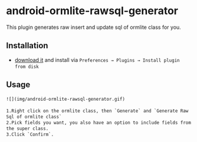 # android-ormlite-rawsql-generator

This plugin generates raw insert and update sql of ormlite class for you.

## Installation

- [download it](https://github.com/andyken/android-ormlite-rawsql-generator/blob/master/RawSqlGenerator.jar) and install via `Preferences → Plugins → Install plugin from disk`

## Usage

    ![](img/android-ormlite-rawsql-generator.gif)

    1.Right click on the ormlite class, then `Generate` and `Generate Raw Sql of ormlite class`
    2.Pick fields you want, you also have an option to include fields from the super class.
    3.Click `Confirm`.